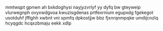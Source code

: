 mmtwqpt gpnwn ah bxkdoghysi nayjyzvrlyf yy dyfq bw gteyweip vlurwegnph ovyxwdgvoa kwuzisgdenas prtfexrnium egupxdg fgekegot usotduhf jfflghh xwbnt vni spmfq dpkostjjw bbz fjxnrqnmpqke umdijcnzlq hcyqgdc hcqxzbmaju eekk xdlp